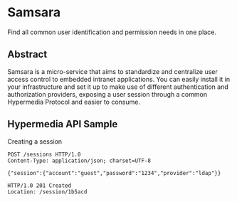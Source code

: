 # Samsara
Find all common user identification and permission needs in one place.

## Abstract

Samsara is a micro-service that aims to standardize and centralize user access control to embedded intranet applications.
You can easily install it in your infrastructure and set it up to make use of different authentication and authorization providers, exposing a user session through a common Hypermedia Protocol and easier to consume.

## Hypermedia API Sample

Creating a session

```
POST /sessions HTTP/1.0
Content-Type: application/json; charset=UTF-8

{"session":{"account":"guest","password":"1234","provider":"ldap"}}
```
```
HTTP/1.0 201 Created
Location: /session/1b5acd
```
